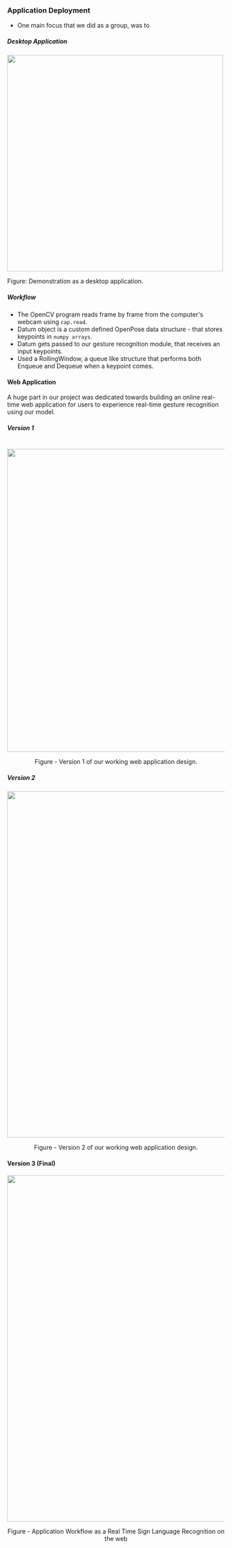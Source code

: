 ### Application Deployment

* One main focus that we did as a group, was to 

##### Desktop Application
<div class="center-align">
    <img style="width:500px; height:auto;" src="images/SystemApplication/Demo_Gif.gif">
    <p> Figure: Demonstration as a desktop application. </p>
</div>

##### Workflow
* The OpenCV program reads frame by frame from the computer's webcam using `cap.read`.
* Datum object is a custom defined OpenPose data structure - that stores keypoints in `numpy arrays`.
* Datum gets passed to our gesture recognition module, that receives an input keypoints.
* Used a RollingWindow, a queue like structure that performs both Enqueue and Dequeue when a keypoint comes.

#### Web Application

A huge part in our project was dedicated towards building an online real-time web application for users to experience real-time gesture recognition using our model.

##### Version 1
<br>
<div style="text-align:center">
    <img src="images/SystemApplication/app_draft.png" style="width:700px; height:auto">
    <p>Figure - Version 1 of our working web application design.</p>
</div>

##### Version 2
<div style="text-align:center">
    <img src="images/SystemApplication/WebAppVer2.png" style="width:800px; height:auto">
    <p>Figure - Version 2 of our working web application design.</p>
</div>

#### Version 3 (Final)
<div style="text-align:center">
    <img src="images/SystemApplication/System_Diagram_Detail.png" style="width:800px; height:auto">
    <p>Figure - Application Workflow as a Real Time Sign Language Recognition on the web</p>
</div>





